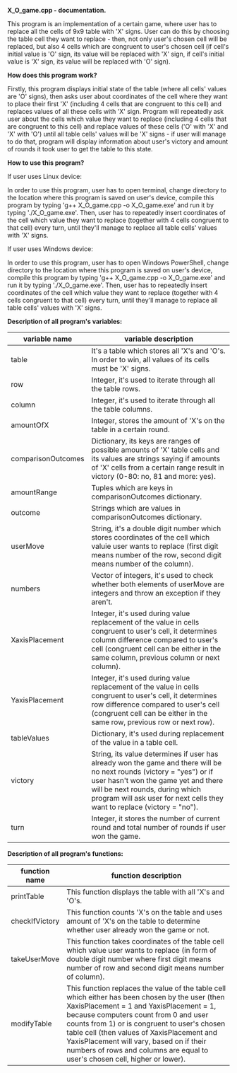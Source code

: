 **X_O_game.cpp - documentation.**

This program is an implementation of a certain game, where user has to replace all the cells of 9x9 table with 'X' signs. User can do this by choosing the table cell they want to replace - then, not only user's chosen cell will be replaced, but also 4 cells which are congruent to user's chosen cell (if cell's initial value is 'O' sign, its value will be replaced with 'X' sign, if cell's initial value is 'X' sign, its value will be replaced with 'O' sign).

**How does this program work?**

Firstly, this program displays initial state of the table (where all cells' values are 'O' signs), then asks user about coordinates of the cell where they want to place their first 'X' (including 4 cells that are congruent to this cell) and replaces values of all these cells with 'X' sign. Program will repeatedly ask user about the cells which value they want to replace (including 4 cells that are congruent to this cell) and replace values of these cells ('O' with 'X' and 'X' with 'O') until all table cells' values will be 'X' signs - if user will manage to do that, program will display information about user's victory and amount of rounds it took user to get the table to this state.

**How to use this program?**

If user uses Linux device:

In order to use this program, user has to open terminal, change directory to the location where this program is saved on user's device, compile this program by typing 'g++ X_O_game.cpp -o X_O_game.exe' and run it by typing './X_O_game.exe'. Then, user has to repeatedly insert coordinates of the cell which value they want to replace (together with 4 cells congruent to that cell) every turn, until they'll manage to replace all table cells' values with 'X' signs.

If user uses Windows device:

In order to use this program, user has to open Windows PowerShell, change directory to the location where this program is saved on user's device, compile this program by typing 'g++ X_O_game.cpp -o X_O_game.exe' and run it by typing './X_O_game.exe'. Then, user has to repeatedly insert coordinates of the cell which value they want to replace (together with 4 cells congruent to that cell) every turn, until they'll manage to replace all table cells' values with 'X' signs.

**Description of all program's variables:**

| variable name | variable description |
| ------------- | -------------------- |
| table | It's a table which stores all 'X's and 'O's. In order to win, all values of its cells must be 'X' signs. |
| row | Integer, it's used to iterate through all the table rows. |
| column | Integer, it's used to iterate through all the table columns. |
| amountOfX | Integer, stores the amount of 'X's on the table in a certain round. |
| comparisonOutcomes | Dictionary, its keys are ranges of possible amounts of 'X' table cells and its values are strings saying if amounts of 'X' cells from a certain range result in victory (0-80: no, 81 and more: yes). |
| amountRange | Tuples which are keys in comparisonOutcomes dictionary. |
| outcome | Strings which are values in comparisonOutcomes dictionary. |
| userMove | String, it's a double digit number which stores coordinates of the cell which valuie user wants to replace (first digit means number of the row, second digit means number of the column). |
| numbers | Vector of integers, it's used to check whether both elements of userMove are integers and throw an exception if they aren't. |
| XaxisPlacement | Integer, it's used during value replacement of the value in cells congruent to user's cell, it determines column difference compared to user's cell (congruent cell can be either in the same column, previous column or next column). |
| YaxisPlacement | Integer, it's used during value replacement of the value in cells congruent to user's cell, it determines row difference compared to user's cell (congruent cell can be either in the same row, previous row or next row). |
| tableValues | Dictionary, it's used during replacement of the value in a table cell. |
| victory | String, its value determines if user has already won the game and there will be no next rounds (victory = "yes") or if user hasn't won the game yet and there will be next rounds, during which program will ask user for next cells they want to replace (victory = "no"). |
| turn | Integer, it stores the number of current round and total number of rounds if user won the game. |

**Description of all program's functions:**

| function name | function description |
| ------------- | -------------------- |
| printTable | This function displays the table with all 'X's and 'O's. |
| checkIfVictory | This function counts 'X's on the table and uses amount of 'X's on the table to determine whether user already won the game or not. |
| takeUserMove | This function takes coordinates of the table cell which value user wants to replace (in form of double digit number where first digit means number of row and second digit means number of column). |
| modifyTable | This function replaces the value of the table cell which either has been chosen by the user (then XaxisPlacement = 1 and YaxisPlacement = 1, because computers count from 0 and user counts from 1) or is congruent to user's chosen table cell (then values of XaxisPlacement and YaxisPlacement will vary, based on if their numbers of rows and columns are equal to user's chosen cell, higher or lower). |